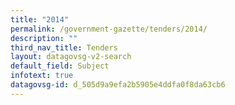 ```yaml
---
title: "2014"
permalink: /government-gazette/tenders/2014/
description: ""
third_nav_title: Tenders
layout: datagovsg-v2-search
default_field: Subject
infotext: true
datagovsg-id: d_505d9a9efa2b5905e4ddfa0f8da63cb6
---
```


